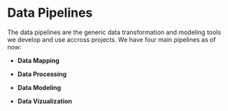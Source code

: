 # Data Pipelines

The data pipelines are the generic data transformation and modeling tools we develop and use accross projects. We have four main pipelines as of now:

* __Data Mapping__

* __Data Processing__

* __Data Modeling__

* __Data Vizualization__
